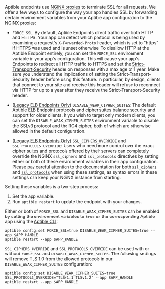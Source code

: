 Aptible endpoints use [NGiNX proxies](https://github.com/aptible/docker-nginx) to terminate SSL for all requests. We offer a few ways to configure the way your app handles SSL by forwarding certain environment variables from your Aptible app configuration to the NGiNX proxies:

* `FORCE_SSL`: By default, Aptible Endpoints direct traffic over both HTTP and
  HTTPS. Your app can detect which protocol is being used by examining a
  request's `X-Forwarded-Proto` header, which is set to "https" if HTTPS was
  used and is unset otherwise. To disallow HTTP at the Aptible Endpoint
  entirely, you can set the `FORCE_SSL` environment variable in your app's
  configuration. This will cause your app's Endpoints to redirect all HTTP
  traffic to HTTPS and set the
  [Strict-Transport-Security](https://www.owasp.org/index.php/HTTP_Strict_Transport_Security)
  header on responses with a max age of 1 year. Make sure you understand the
  implications of setting the Strict-Transport-Security header before using
  this feature. In particular, by design, clients that connect to your site and
  receive this header will refuse to reconnect via HTTP for up to a year after
  they receive the Strict-Transport-Security header.

* ([Legacy ELB Endpoints Only][0]) `DISABLE_WEAK_CIPHER_SUITES`: The default
  Aptible ELB Endpoint protocols and cipher suites balance security and support
  for older clients. If you wish to target only modern clients, you can set the
  `DISABLE_WEAK_CIPHER_SUITES` environment variable to disable the SSLv3
  protocol and the RC4 cipher, both of which are otherwise allowed in the
  default configuration.

* ([Legacy ELB Endpoints Only][0]) `SSL_CIPHERS_OVERRIDE` and
  `SSL_PROTOCOLS_OVERRIDE`: Users who need more control over the exact cipher
  suites and protocols offered by their servers can completely override the
  NGiNX `ssl_ciphers` and `ssl_protocols` directives by setting either or both
  of these environment variables in their app configuration. Please pay careful
  attention to the documentation for both
  [`ssl_ciphers`](http://nginx.org/en/docs/http/ngx_http_ssl_module.html#ssl_ciphers)
  and
  [`ssl_protocols`](http://nginx.org/en/docs/http/ngx_http_ssl_module.html#ssl_protocols)
  when using these settings, as syntax errors in these settings can keep your
  NGiNX instance from starting.

Setting these variables is a two-step process:

1. Set the app variable.
2. Run `aptible restart` to update the endpoint with your changes.

Either or both of `FORCE_SSL` and `DISABLE_WEAK_CIPHER_SUITES` can be enabled
by setting the environment variables to `true` on the corresponding Aptible app
using the [Aptible CLI](/support/topics/cli/how-to-install-cli):

```
aptible config:set FORCE_SSL=true DISABLE_WEAK_CIPHER_SUITES=true --app $APP_HANDLE
aptible restart --app $APP_HANDLE
```

`SSL_CIPHERS_OVERRIDE` and `SSL_PROTOCOLS_OVERRIDE` can be used with or without
`FORCE_SSL` and `DISABLE_WEAK_CIPHER_SUITES`. The following settings will remove TLS 1.0 from the allowed protocols in our `DISABLE_WEAK_CIPHER_SUITES` configuration:

```
aptible config:set DISABLE_WEAK_CIPHER_SUITES=true SSL_PROTOCOLS_OVERRIDE="TLSv1.1 TLSv1.2" --app $APP_HANDLE
aptible restart --app $APP_HANDLE
```

[0]: /support/topics/paas/upgrading-to-alb-endpoints
